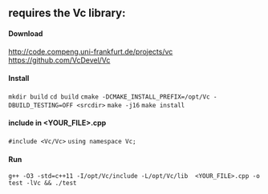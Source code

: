 ## requires the Vc library: 

#### Download 
http://code.compeng.uni-frankfurt.de/projects/vc  
https://github.com/VcDevel/Vc

#### Install
`mkdir build`
`cd build`
`cmake -DCMAKE_INSTALL_PREFIX=/opt/Vc -DBUILD_TESTING=OFF <srcdir>`
`make -j16`
`make install`

#### include in <YOUR_FILE>.cpp
`#include <Vc/Vc>`
`using namespace Vc;`

#### Run
`g++ -O3 -std=c++11 -I/opt/Vc/include -L/opt/Vc/lib  <YOUR_FILE>.cpp -o test -lVc && ./test`

